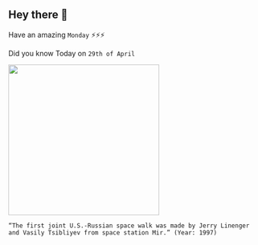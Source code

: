 ## Hey there 👋
Have an amazing `Monday` ⚡⚡⚡

Did you know Today on `29th of April`
 
 [<img src="http://www.americaspace.com/wp-content/uploads/2015/01/linenger2.jpg" width="300" />](https://www.upi.com/Archives/1997/04/29/Mir-crew-take-space-walk/7040862286400/) 
 ```
“The first joint U.S.-Russian space walk was made by Jerry Linenger and Vasily Tsibliyev from space station Mir.” (Year: 1997)
```
